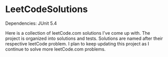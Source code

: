 # LeetCodeSolutions
Dependencies: JUnit 5.4

Here is a collection of leetCode.com solutions I've come up with. The project
is organized into solutions and tests. Solutions are named after their respective leetCode problem.
I plan to keep updating this project as I continue to solve more leetCode.com problems.
